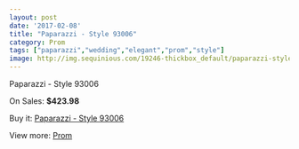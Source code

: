 ```yaml
---
layout: post
date: '2017-02-08'
title: "Paparazzi - Style 93006"
category: Prom
tags: ["paparazzi","wedding","elegant","prom","style"]
image: http://img.sequinious.com/19246-thickbox_default/paparazzi-style-93006.jpg
---
```

Paparazzi - Style 93006

On Sales: **$423.98**
<a href="https://www.sequinious.com/prom/8752-paparazzi-style-93006.html"><amp-img layout="responsive" width="600" height="600" src="//img.sequinious.com/19246-thickbox_default/paparazzi-style-93006.jpg" alt="Paparazzi - Style 93006 0" /></a>
<a href="https://www.sequinious.com/prom/8752-paparazzi-style-93006.html"><amp-img layout="responsive" width="600" height="600" src="//img.sequinious.com/19249-thickbox_default/paparazzi-style-93006.jpg" alt="Paparazzi - Style 93006 1" /></a>
<a href="https://www.sequinious.com/prom/8752-paparazzi-style-93006.html"><amp-img layout="responsive" width="600" height="600" src="//img.sequinious.com/19248-thickbox_default/paparazzi-style-93006.jpg" alt="Paparazzi - Style 93006 2" /></a>
<a href="https://www.sequinious.com/prom/8752-paparazzi-style-93006.html"><amp-img layout="responsive" width="600" height="600" src="//img.sequinious.com/19247-thickbox_default/paparazzi-style-93006.jpg" alt="Paparazzi - Style 93006 3" /></a>

Buy it: [Paparazzi - Style 93006](https://www.sequinious.com/prom/8752-paparazzi-style-93006.html "Paparazzi - Style 93006")

View more: [Prom](https://www.sequinious.com/7-prom "Prom")